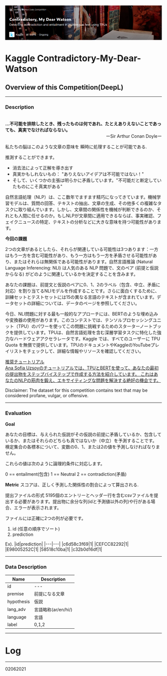 ![title](data/info/images/readme/title.png)

# Kaggle Contradictory-My-Dear-Watson

## Overview of this Competition(DeepL)
<hr>

### Description
<br>
<b>...不可能を排除したとき、残ったものは何であれ、たとえありえないことであっても、真実でなければならない。</b><br>
<div style="text-align: right;">
ーSir Arthur Conan Doyleー
</div>

私たちの脳はこのような文章の意味を 瞬時に処理することが可能である.

推測することができます。

- 消去法によって正解を導き出す
- 真実かもしれないもの： "ありえないアイデアは不可能ではない！"
- そして、いくつかの主張は明らかに矛盾しています。"不可能だと断定していたものにこそ真実がある"


自然言語処理（NLP）は、ここ数年でますます精巧になってきています。機械学習モデルは、質問の回答、テキストの抽出、文章の生成、その他多くの複雑なタスクに取り組んでいます。しかし、文章間の関係性を機械が判断できるのか、それとも人間に任せるのか。もしNLPが文章間に適用できるならば、事実確認、フェイクニュースの特定、テキストの分析などに大きな意味を持つ可能性があります。

<b>今回の課題</b><br>

2つの文章があるとしたら、それらが関連している可能性は3つあります：一方はもう一方を含む可能性があり、もう一方はもう一方を矛盾させる可能性があり、またはそれらは無関係である可能性があります。自然言語推論 (Natural Language Inferencing: NLI) は人気のある NLP 問題で、文のペア (前提と仮説からなる) がどのように関連しているかを決定することを含みます。

あなたの課題は、前提文と仮説のペアに0、1、2のラベル（包含、中立、矛盾に対応）を割り当てるNLIモデルを作成することです。さらに面白くするために、訓練セットとテストセットには15の異なる言語のテキストが含まれています。データセットの詳細については、データのページを参照してください。

今日、NLI問題に対する最も一般的なアプローチには、BERTのような埋め込みや変換器の使用があります。このコンテストでは、テンソルプロセッシングユニット（TPU）のパワーを使ってこの問題に挑戦するためのスターターノートブックを提供しています。TPUは、自然言語処理を含む深層学習タスクに特化した強力なハードウェアアクセラレータです。Kaggle では、すべてのユーザーに TPU Quota を無償で提供しています。TPUのドキュメントやKaggleのYouTubeプレイリストをチェックして、詳細な情報やリソースを確認してください。

<a href="https://www.kaggle.com/anasofiauzsoy/tutorial-notebook">推奨チュートリアル<br>
Ana Sofia Uzsoyのチュートリアルでは、TPUとBERTを使って、あなたの最初の提出物をステップバイステップで作成する方法を紹介しています。
これはあなたのNLPの筋肉を鍛え、エキサイティングな問題を解決する絶好の機会です。</a>

Disclaimer: The dataset for this competition contains text that may be considered profane, vulgar, or offensive.
<hr>

### Evaluation

<b>Goal</b>

あなたの目標は、与えられた仮説がその仮説の前提に矛盾しているか、包含しているか、またはそれらのどちらも真ではないか（中立）を予測することです。
検定集合の各標本について、変数の0、1、または2の値を予測しなければなりません。

これらの値は次のように論理的条件に対応します。

0 == entailment(包含)
1 == Neutral
2 == contradiction(矛盾)

<b>Metric</b>
スコアは、正しく予測した関係性の割合によって算出される.

提出ファイルの形式
5195個のエントリーとヘッダー行を含むcsvファイルを提出する必要があります。提出物に余分な列(idと予測値以外の列)や行がある場合、エラーが表示されます。

ファイルには正確に2つの列が必要です。

1. id (任意の順序でソート)
2. prediction


Ex).
|id|prediction|
|---|---|
|c6d58c3f69|1|
|CEFCC82292|1|
|E98005252C|1|
|58518c10ba|1|
|c32b0d16df|1|

<hr>

### Data Description

|Name|Description|
|---|---|
|id|---|
|premise|前提になる文章|
|hypothesis|仮説|
|lang_adv|言語略称(ar/en/hi/)|
|language|言語|
|label|0,1,2|
<hr>

# Log
<hr>
02062021



